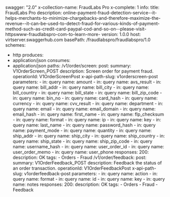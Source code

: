 swagger: "2.0"
x-collection-name: FraudLabs Pro
x-complete: 1
info:
  title: FraudLabs Pro
  description: online-payment-fraud-detection-service--it-helps-merchants-to-minimize-chargebacks-and-therefore-maximize-the-revenue--it-can-be-used-to-detect-fraud-for-various-kinds-of-payment-method-such-as-credit-card-paypal-cod-and-so-on--please-visit-httpswww-fraudlabspro-com-to-learn-more-
  version: 1.0.0
host: virtserver.swaggerhub.com
basePath: /fraudlabspro/fraudlabspro/1.0
schemes:
- http
produces:
- application/json
consumes:
- application/json
paths:
  /v1/order/screen:
    post:
      summary: V1OrderScreen_POST
      description: Screen order for payment fraud.
      operationId: V1OrderScreenPost
      x-api-path-slug: v1orderscreen-post
      parameters:
      - in: query
        name: amount
      - in: query
        name: avs_result
      - in: query
        name: bill_addr
      - in: query
        name: bill_city
      - in: query
        name: bill_country
      - in: query
        name: bill_state
      - in: query
        name: bill_zip_code
      - in: query
        name: bin_no
      - in: query
        name: card_hash
      - in: query
        name: currency
      - in: query
        name: cvv_result
      - in: query
        name: department
      - in: query
        name: email
      - in: query
        name: email_domain
      - in: query
        name: email_hash
      - in: query
        name: first_name
      - in: query
        name: flp_checksum
      - in: query
        name: format
      - in: query
        name: ip
      - in: query
        name: key
      - in: query
        name: last_name
      - in: query
        name: password_hash
      - in: query
        name: payment_mode
      - in: query
        name: quantity
      - in: query
        name: ship_addr
      - in: query
        name: ship_city
      - in: query
        name: ship_country
      - in: query
        name: ship_state
      - in: query
        name: ship_zip_code
      - in: query
        name: username_hash
      - in: query
        name: user_order_id
      - in: query
        name: user_order_memo
      - in: query
        name: user_phone
      responses:
        200:
          description: OK
      tags:
      - Orders
      - Fraud
  /v1/order/feedback:
    post:
      summary: V1OrderFeedback_POST
      description: Feedback the status of an order transaction.
      operationId: V1OrderFeedbackPost
      x-api-path-slug: v1orderfeedback-post
      parameters:
      - in: query
        name: action
      - in: query
        name: format
      - in: query
        name: id
      - in: query
        name: key
      - in: query
        name: notes
      responses:
        200:
          description: OK
      tags:
      - Orders
      - Fraud
      - Feedback